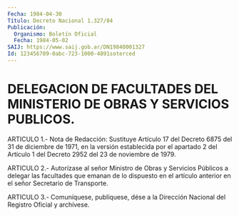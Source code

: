 ```yaml
---
Fecha: 1984-04-30
Título: Decreto Nacional 1.327/84
Publicación:
  Organismo: Boletín Oficial
  Fecha: 1984-05-02
SAIJ: https://www.saij.gob.ar/DN19840001327
Id: 123456789-0abc-723-1000-4891soterced
---
```

# DELEGACION DE FACULTADES DEL MINISTERIO DE OBRAS Y SERVICIOS PUBLICOS.

<a id="1"></a>
ARTICULO  1.-  Nota de Redacción: Sustituye Artículo 17 del Decreto 6875 del 31 de diciembre  de 1971, en la versión establecida por el apartado 2 del Artículo 1 del Decreto 2952 del 23  de noviembre de 1979.

<a id="2"></a>
ARTICULO  2.-  Autorízase  al  señor  Ministro de Obras y Servicios Públicos a delegar las facultades que emanan  de lo dispuesto en el artículo anterior en el señor Secretario de Transporte.

<a id="3"></a>
ARTICULO  3.- Comuníquese, publíquese, dése a la Dirección Nacional del Registro Oficial y archívese.